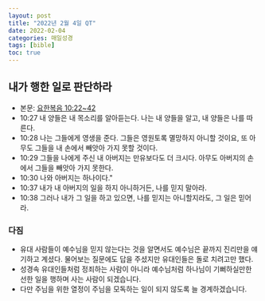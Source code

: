 ```yaml
---
layout: post
title: "2022년 2월 4일 QT"
date: 2022-02-04
categories: 매일성경
tags: [bible]
toc: true
---
```


## 내가 행한 일로 판단하라
- 본문: [요한복음 10:22~42](https://www.bskorea.or.kr/bible/korbibReadpage.php?version=SAENEW&book=jhn&chap=10&sec=22&cVersion=&fontSize=15px&fontWeight=normal#focus)
- 10:27 내 양들은 내 목소리를 알아듣는다. 나는 내 양들을 알고, 내 양들은 나를 따른다.
- 10:28 나는 그들에게 영생을 준다. 그들은 영원토록 멸망하지 아니할 것이요, 또 아무도 그들을 내 손에서 빼앗아 가지 못할 것이다.
- 10:29 그들을 나에게 주신 내 아버지는 만유보다도 더 크시다. 아무도 아버지의 손에서 그들을 빼앗아 가지 못한다.
- 10:30 나와 아버지는 하나이다."
- 10:37 내가 내 아버지의 일을 하지 아니하거든, 나를 믿지 말아라.
- 10:38 그러나 내가 그 일을 하고 있으면, 나를 믿지는 아니할지라도, 그 일은 믿어라.

### 다짐
- 유대 사람들이 예수님을 믿지 않는다는 것을 알면서도 예수님은 끝까지 진리만을 얘기하고 계셨다. 물어보는 질문에도 답을 주셨지만 유대인들은 돌로 치려고만 했다.
- 성경속 유대인들처럼 정죄하는 사람이 아니라 예수님처럼 하나님이 기뻐하실만한 선한 일을 행하며 사는 사람이 되겠습니다.
- 다만 주님을 위한 열정이 주님을 모독하는 일이 되지 않도록 늘 경계하겠습니다.
